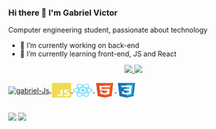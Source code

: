 ### Hi there 👋 I'm Gabriel Victor
Computer engineering student, passionate about technology 

- 🔭 I’m currently working on back-end
- 🌱 I’m currently learning front-end, JS and React

<div align="center">
 <a href="https://github.com/gabriel422-hue">
 <img height="180em" src="https://github-readme-stats.vercel.app/api?username=gabriel422-hue&show_icons=true&theme=dark&include_all_commits=true&count_private=true"/>
    
<img height="180em" src="https://github-readme-stats.vercel.app/api/top-langs/?username=gabriel422-hue&layout=compact&langs_count=7&theme=dark"/>
</div>
  
 
  <div style="display: inline_block"><br>
   <img align="center" alt="gabriel-Js" height="30" width="40"src="https://cdn.jsdelivr.net/gh/devicons/devicon/icons/java/java-original.svg">
    
  <img align="center" alt="gabriel-Js" height="30" width="40" src="https://raw.githubusercontent.com/devicons/devicon/master/icons/javascript/javascript-plain.svg">
  <img align="center" alt="Rafa-React" height="30" width="40" src="https://raw.githubusercontent.com/devicons/devicon/master/icons/react/react-original.svg">
  <img align="center" alt="Rafa-HTML" height="30" width="40" src="https://raw.githubusercontent.com/devicons/devicon/master/icons/html5/html5-original.svg">
  <img align="center" alt="Rafa-CSS" height="30" width="40" src="https://raw.githubusercontent.com/devicons/devicon/master/icons/css3/css3-original.svg">
  
    
</div>
 
##
  
<div>
  
  <a href = "mailto:gabrielvictor422@hotmail.com"><img src="https://img.shields.io/badge/-Outlook-%23333?style=for-the-badge&logo=gmail&logoColor=white" target="_blank"></a>
  <a href="https://www.linkedin.com/in/gabriel-victor-souza" target="_blank"><img src="https://img.shields.io/badge/-LinkedIn-%230077B5?style=for-the-badge&logo=linkedin&logoColor=white" target="_blank"></a>  
</div>
